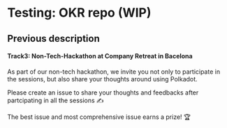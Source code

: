 # Testing: OKR repo (WIP)



## Previous description
#### Track3: Non-Tech-Hackathon at Company Retreat in Bacelona
As part of our non-tech hackathon, we invite you not only to participate in the sessions, but also share your thoughts around using Polkadot.

Please create an issue to share your thoughts and feedbacks after partcipating in all the sessions ✍️

The best issue and most comprehensive issue earns a prize! 🏆
